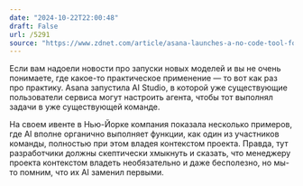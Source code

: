 ```yaml
---
date: "2024-10-22T22:00:48"
draft: False
url: /5291
source: "https://www.zdnet.com/article/asana-launches-a-no-code-tool-for-designing-ai-agents-aka-your-new-teammates/"
---
```


Если вам надоели новости про запуски новых моделей и вы не очень понимаете, где какое-то практическое применение — то вот как раз про практику. Asana запустила AI Studio, в которой уже существующие пользователи сервиса могут настроить агента, чтобы тот выполнял задачи в уже существующей команде. 

На своем ивенте в Нью-Йорке компания показала несколько примеров, где AI вполне органично выполняет функции, как один из участников команды, полностью при этом владея контекстом проекта. Правда, тут разработчики должны скептически хмыкнуть и сказать, что менеджеру проекта контекстом владеть необязательно и даже бесполезно, но мы-то помним, что их AI заменил первыми.
